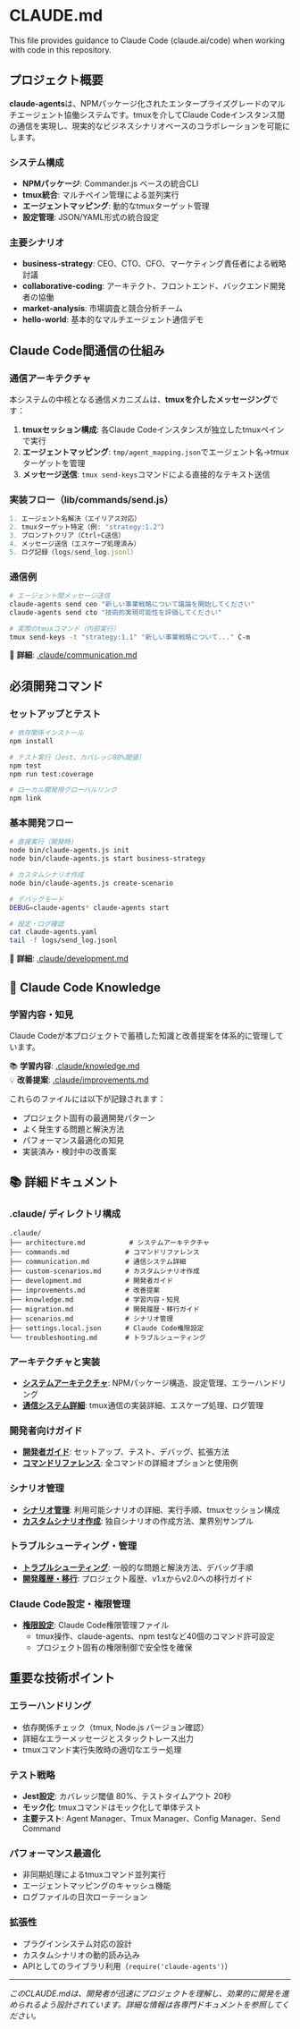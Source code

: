 # CLAUDE.md

This file provides guidance to Claude Code (claude.ai/code) when working with code in this repository.

## プロジェクト概要

**claude-agents**は、NPMパッケージ化されたエンタープライズグレードのマルチエージェント協働システムです。tmuxを介してClaude Codeインスタンス間の通信を実現し、現実的なビジネスシナリオベースのコラボレーションを可能にします。

### システム構成
- **NPMパッケージ**: Commander.js ベースの統合CLI
- **tmux統合**: マルチペイン管理による並列実行
- **エージェントマッピング**: 動的なtmuxターゲット管理
- **設定管理**: JSON/YAML形式の統合設定

### 主要シナリオ
- **business-strategy**: CEO、CTO、CFO、マーケティング責任者による戦略討議
- **collaborative-coding**: アーキテクト、フロントエンド、バックエンド開発者の協働
- **market-analysis**: 市場調査と競合分析チーム
- **hello-world**: 基本的なマルチエージェント通信デモ

## Claude Code間通信の仕組み

### 通信アーキテクチャ
本システムの中核となる通信メカニズムは、**tmuxを介したメッセージング**です：

1. **tmuxセッション構成**: 各Claude Codeインスタンスが独立したtmuxペインで実行
2. **エージェントマッピング**: `tmp/agent_mapping.json`でエージェント名→tmuxターゲットを管理
3. **メッセージ送信**: `tmux send-keys`コマンドによる直接的なテキスト送信

### 実装フロー（lib/commands/send.js）
```javascript
1. エージェント名解決（エイリアス対応）
2. tmuxターゲット特定（例: "strategy:1.2"）
3. プロンプトクリア（Ctrl+C送信）
4. メッセージ送信（エスケープ処理済み）
5. ログ記録（logs/send_log.jsonl）
```

### 通信例
```bash
# エージェント間メッセージ送信
claude-agents send ceo "新しい事業戦略について議論を開始してください"
claude-agents send cto "技術的実現可能性を評価してください"

# 実際のtmuxコマンド（内部実行）
tmux send-keys -t "strategy:1.1" "新しい事業戦略について..." C-m
```

📖 **詳細**: [.claude/communication.md](.claude/communication.md)

## 必須開発コマンド

### セットアップとテスト
```bash
# 依存関係インストール
npm install

# テスト実行（Jest、カバレッジ80%閾値）
npm test
npm run test:coverage

# ローカル開発用グローバルリンク
npm link
```

### 基本開発フロー
```bash
# 直接実行（開発時）
node bin/claude-agents.js init
node bin/claude-agents.js start business-strategy

# カスタムシナリオ作成
node bin/claude-agents.js create-scenario

# デバッグモード
DEBUG=claude-agents* claude-agents start

# 設定・ログ確認
cat claude-agents.yaml
tail -f logs/send_log.jsonl
```

📖 **詳細**: [.claude/development.md](.claude/development.md)

## 🧠 Claude Code Knowledge

### 学習内容・知見
Claude Codeが本プロジェクトで蓄積した知識と改善提案を体系的に管理しています。

📚 **学習内容**: [.claude/knowledge.md](.claude/knowledge.md)  
💡 **改善提案**: [.claude/improvements.md](.claude/improvements.md)

これらのファイルには以下が記録されます：
- プロジェクト固有の最適開発パターン
- よく発生する問題と解決方法
- パフォーマンス最適化の知見
- 実装済み・検討中の改善案

## 📚 詳細ドキュメント

### .claude/ ディレクトリ構成

```
.claude/
├── architecture.md           # システムアーキテクチャ
├── commands.md              # コマンドリファレンス
├── communication.md         # 通信システム詳細
├── custom-scenarios.md      # カスタムシナリオ作成
├── development.md           # 開発者ガイド
├── improvements.md          # 改善提案
├── knowledge.md             # 学習内容・知見
├── migration.md             # 開発履歴・移行ガイド
├── scenarios.md             # シナリオ管理
├── settings.local.json      # Claude Code権限設定
└── troubleshooting.md       # トラブルシューティング
```

### アーキテクチャと実装
- **[システムアーキテクチャ](.claude/architecture.md)**: NPMパッケージ構造、設定管理、エラーハンドリング
- **[通信システム詳細](.claude/communication.md)**: tmux通信の実装詳細、エスケープ処理、ログ管理

### 開発者向けガイド
- **[開発者ガイド](.claude/development.md)**: セットアップ、テスト、デバッグ、拡張方法
- **[コマンドリファレンス](.claude/commands.md)**: 全コマンドの詳細オプションと使用例

### シナリオ管理
- **[シナリオ管理](.claude/scenarios.md)**: 利用可能シナリオの詳細、実行手順、tmuxセッション構成
- **[カスタムシナリオ作成](.claude/custom-scenarios.md)**: 独自シナリオの作成方法、業界別サンプル

### トラブルシューティング・管理
- **[トラブルシューティング](.claude/troubleshooting.md)**: 一般的な問題と解決方法、デバッグ手順
- **[開発履歴・移行](.claude/migration.md)**: プロジェクト履歴、v1.xからv2.0への移行ガイド

### Claude Code設定・権限管理
- **[権限設定](.claude/settings.local.json)**: Claude Code権限管理ファイル
  - tmux操作、claude-agents、npm testなど40個のコマンド許可設定
  - プロジェクト固有の権限制御で安全性を確保

## 重要な技術ポイント

### エラーハンドリング
- 依存関係チェック（tmux, Node.js バージョン確認）
- 詳細なエラーメッセージとスタックトレース出力
- tmuxコマンド実行失敗時の適切なエラー処理

### テスト戦略
- **Jest設定**: カバレッジ閾値 80%、テストタイムアウト 20秒
- **モック化**: tmuxコマンドはモック化して単体テスト
- **主要テスト**: Agent Manager、Tmux Manager、Config Manager、Send Command

### パフォーマンス最適化
- 非同期処理によるtmuxコマンド並列実行
- エージェントマッピングのキャッシュ機能
- ログファイルの日次ローテーション

### 拡張性
- プラグインシステム対応の設計
- カスタムシナリオの動的読み込み
- APIとしてのライブラリ利用（`require('claude-agents')`）

---

*このCLAUDE.mdは、開発者が迅速にプロジェクトを理解し、効果的に開発を進められるよう設計されています。詳細な情報は各専門ドキュメントを参照してください。*